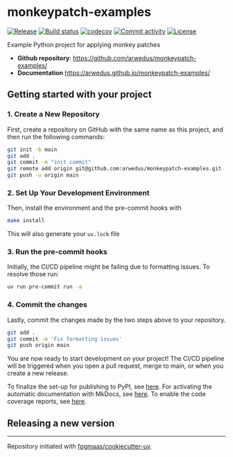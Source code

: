# monkeypatch-examples

[![Release](https://img.shields.io/github/v/release/arwedus/monkeypatch-examples)](https://img.shields.io/github/v/release/arwedus/monkeypatch-examples)
[![Build status](https://img.shields.io/github/actions/workflow/status/arwedus/monkeypatch-examples/main.yml?branch=main)](https://github.com/arwedus/monkeypatch-examples/actions/workflows/main.yml?query=branch%3Amain)
[![codecov](https://codecov.io/gh/arwedus/monkeypatch-examples/branch/main/graph/badge.svg)](https://codecov.io/gh/arwedus/monkeypatch-examples)
[![Commit activity](https://img.shields.io/github/commit-activity/m/arwedus/monkeypatch-examples)](https://img.shields.io/github/commit-activity/m/arwedus/monkeypatch-examples)
[![License](https://img.shields.io/github/license/arwedus/monkeypatch-examples)](https://img.shields.io/github/license/arwedus/monkeypatch-examples)

Example Python project for applying monkey patches

- **Github repository**: <https://github.com/arwedus/monkeypatch-examples/>
- **Documentation** <https://arwedus.github.io/monkeypatch-examples/>

## Getting started with your project

### 1. Create a New Repository

First, create a repository on GitHub with the same name as this project, and then run the following commands:

```bash
git init -b main
git add .
git commit -m "init commit"
git remote add origin git@github.com:arwedus/monkeypatch-examples.git
git push -u origin main
```

### 2. Set Up Your Development Environment

Then, install the environment and the pre-commit hooks with

```bash
make install
```

This will also generate your `uv.lock` file

### 3. Run the pre-commit hooks

Initially, the CI/CD pipeline might be failing due to formatting issues. To resolve those run:

```bash
uv run pre-commit run -a
```

### 4. Commit the changes

Lastly, commit the changes made by the two steps above to your repository.

```bash
git add .
git commit -m 'Fix formatting issues'
git push origin main
```

You are now ready to start development on your project!
The CI/CD pipeline will be triggered when you open a pull request, merge to main, or when you create a new release.

To finalize the set-up for publishing to PyPI, see [here](https://fpgmaas.github.io/cookiecutter-uv/features/publishing/#set-up-for-pypi).
For activating the automatic documentation with MkDocs, see [here](https://fpgmaas.github.io/cookiecutter-uv/features/mkdocs/#enabling-the-documentation-on-github).
To enable the code coverage reports, see [here](https://fpgmaas.github.io/cookiecutter-uv/features/codecov/).

## Releasing a new version



---

Repository initiated with [fpgmaas/cookiecutter-uv](https://github.com/fpgmaas/cookiecutter-uv).
